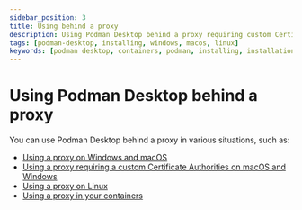 ```yaml
---
sidebar_position: 3
title: Using behind a proxy
description: Using Podman Desktop behind a proxy requiring custom Certificate Authorities (CA).
tags: [podman-desktop, installing, windows, macos, linux]
keywords: [podman desktop, containers, podman, installing, installation, windows, macos, linux]
---
```


# Using Podman Desktop behind a proxy

You can use Podman Desktop behind a proxy in various situations, such as:

* [Using a proxy on Windows and macOS](proxy/using-a-proxy)
* [Using a proxy requiring a custom Certificate Authorities on macOS and Windows](proxy/using-a-proxy-requiring-a-custom-ca)
* [Using a proxy on Linux](proxy/using-a-proxy-on-linux)
* [Using a proxy in your containers](proxy/using-a-proxy-in-your-containers.md)
